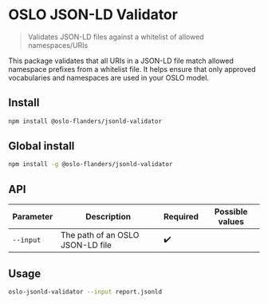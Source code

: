 # OSLO JSON-LD Validator

> Validates JSON-LD files against a whitelist of allowed namespaces/URIs

This package validates that all URIs in a JSON-LD file match allowed namespace prefixes from a whitelist file. It helps ensure that only approved vocabularies and namespaces are used in your OSLO model.

## Install

```bash
npm install @oslo-flanders/jsonld-validator

```

## Global install

```bash
npm install -g @oslo-flanders/jsonld-validator

```

## API

| Parameter | Description                      | Required           | Possible values |
| --------- | -------------------------------- | ------------------ | --------------- |
| `--input` | The path of an OSLO JSON-LD file | :heavy_check_mark: |                 |

## Usage

```bash
oslo-jsonld-validator --input report.jsonld
```

